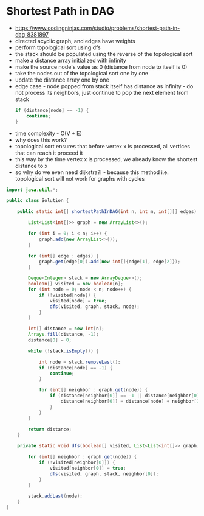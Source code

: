 # Shortest Path in DAG

- https://www.codingninjas.com/studio/problems/shortest-path-in-dag_8381897
- directed acyclic graph, and edges have weights
- perform topological sort using dfs
- the stack should be populated using the reverse of the topological sort
- make a distance array initialized with infinity
- make the source node's value as 0 (distance from node to itself is 0)
- take the nodes out of the topological sort one by one
- update the distance array one by one
- edge case - node popped from stack itself has distance as infinity - do not process its neighbors, just continue to pop the next element from stack
  ```java
  if (distance[node] == -1) {
      continue;
  }
  ```
- time complexity - O(V + E)
- why does this work?
- topological sort ensures that before vertex x is processed, all vertices that can reach it proceed it
- this way by the time vertex x is processed, we already know the shortest distance to x
- so why do we even need dijkstra?! - because this method i.e. topological sort will not work for graphs with cycles

```java
import java.util.*;

public class Solution {

    public static int[] shortestPathInDAG(int n, int m, int[][] edges) {

        List<List<int[]>> graph = new ArrayList<>();

        for (int i = 0; i < n; i++) {
            graph.add(new ArrayList<>());
        }

        for (int[] edge : edges) {
            graph.get(edge[0]).add(new int[]{edge[1], edge[2]});
        }

        Deque<Integer> stack = new ArrayDeque<>();
        boolean[] visited = new boolean[n];
        for (int node = 0; node < n; node++) {
            if (!visited[node]) {
                visited[node] = true;
                dfs(visited, graph, stack, node);
            }
        }

        int[] distance = new int[n];
        Arrays.fill(distance, -1);
        distance[0] = 0;

        while (!stack.isEmpty()) {

            int node = stack.removeLast();
            if (distance[node] == -1) {
                continue;
            }

            for (int[] neighbor : graph.get(node)) {
                if (distance[neighbor[0]] == -1 || distance[neighbor[0]] > distance[node] + neighbor[1]) {
                    distance[neighbor[0]] = distance[node] + neighbor[1];
                }
            }
        }

        return distance;
    }

    private static void dfs(boolean[] visited, List<List<int[]>> graph, Deque<Integer> stack, int node) {

        for (int[] neighbor : graph.get(node)) {
            if (!visited[neighbor[0]]) {
                visited[neighbor[0]] = true;
                dfs(visited, graph, stack, neighbor[0]);
            }
        }

        stack.addLast(node);
    }
}
```
